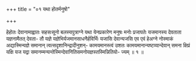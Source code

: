 +++
title = "०१ यथा होतर्मनुषो"

+++

हेहोतः देवानामाह्वातः सहसःसूनो बलस्यपुत्राग्ने यथा येनप्रकारेण मनुषः मनोः प्रजापतेः यजमानस्य देवताता यज्ञनामैतत् देवता- तौ यज्ञे यज्ञेभिर्यजमानसाधनैर्हविर्भिः यजासि देवान्यजसि एव एवं हेअग्ने नोस्माकं अद्यास्मिन्यज्ञे समानान् त्वत्सदृशानिन्द्रादीनुशन्- कामयमानस्त्वं उशतः कामयमानान्यष्टव्यान्देवान् समना क्षिप्रं यक्षि यज यद्वा समानम्मन्यन्तेस्मिन्देवानितिसमनोयज्ञस्तस्मिन्नितियो- ज्यम् ॥ १ ॥